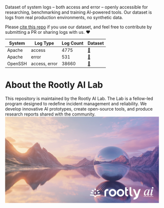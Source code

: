 Dataset of system logs  – both access and error – openly accessible for researching, benchmarking and training AI-powered tools. Our dataset is logs from real production environments, no synthetic data.

Please [cite this repo](https://github.com/Rootly-AI-Lab/logs-dataset#cite-this-repository) if you use our dataset, and feel free to contribute by submitting a PR or sharing logs with us. ❤️

| System | Log Type | Log Count | Dataset |
|-----------------|-----------------|-----------------|-----------------|
| Apache | access | 4775| [📁](/apache) |
| Apache | error | 531| [📁](/apache) |
| OpenSSH | access, error |38660 | [📁](/openssh)

# About the Rootly AI Lab
This repository is maintained by the Rootly AI Lab. The Lab is a fellow-led program designed to redefine incident management and reliability. We develop innovative AI prototypes, create open-source tools, and produce research reports shared with the community.
![Rootly AI logo](https://github.com/Rootly-AI-Lab/EventOrOutage/raw/main/rootly-ai.png)
